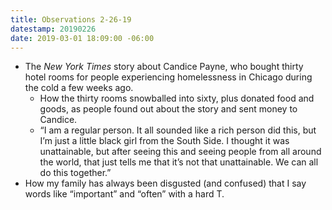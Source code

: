 ```yaml
---
title: Observations 2-26-19
datestamp: 20190226
date: 2019-03-01 18:09:00 -06:00
---
```


- The *New York Times* story about Candice Payne, who bought thirty hotel rooms for people experiencing homelessness in Chicago during the cold a few weeks ago.
	- How the thirty rooms snowballed into sixty, plus donated food and goods, as people found out about the story and sent money to Candice.
	- “I am a regular person. It all sounded like a rich person did this, but I’m just a little black girl from the South Side. I thought it was unattainable, but after seeing this and seeing people from all around the world, that just tells me that it’s not that unattainable. We can all do this together.”
- How my family has always been disgusted (and confused) that I say words like “important” and “often” with a hard T.
